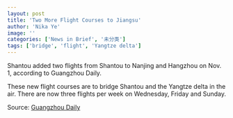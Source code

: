 ```yaml
---
layout: post
title: 'Two More Flight Courses to Jiangsu'
author: 'Nika Ye'
image: ''
categories: ['News in Brief', '未分类']
tags: ['bridge', 'flight', 'Yangtze delta']
---
```


Shantou added two flights from Shantou to Nanjing and Hangzhou on Nov. 1, according to Guangzhou Daily.

These new flight courses are to bridge Shantou and the Yangtze delta in the air. There are now three flights per week on Wednesday, Friday and Sunday.

Source: [Guangzhou Daily](http://news.sina.com.cn/o/2008-11-01/022914661691s.shtml)